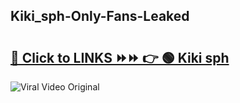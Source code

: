 
 ## Kiki_sph-Only-Fans-Leaked

# <h2><a href="https://clipsfans.com/Kiki_sph&ref=git">🔗 Click to LINKS ⏩⏩ 👉 🟢 Kiki sph </a></h2>

<a href="https://clipsfans.com/Kiki_sph&ref=git" rel="nofollow" data-target="animated-image.originalLink"><img src="https://i.ibb.co.com/xMMVF88/686577567.gif" alt="Viral Video Original" style="max-width: 100%; display: inline-block;" data-target="animated-image.originalImage"></a>
